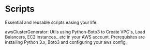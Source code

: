 # Scripts
Essential and reusable scripts easing your life.

awsClusterGenerator: Utils using Python-Boto3 to Create VPC's, Load Balancers, EC2 instances...etc in your AWS account. Prerequisites are installing Python 3.x, Boto3 and configuring your aws config.
